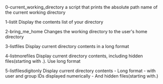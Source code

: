 0-current_working_directory
a script that prints the absolute path name of the current working directory

1-listit
Display the contents list of your directory

2-bring_me_home
Changes the working directory to the user's home directory

3-listfiles
Display current directory contents in a long format

4-listmorefiles
Display current directory contents, including hidden files(starting with .). Use long format

5-listfilesdigitonly
Display current directory contents
	- Long format
	- with user and group IDs displayed numerically
	- And hidden files(starting with.)
